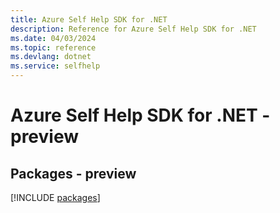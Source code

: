 ```yaml
---
title: Azure Self Help SDK for .NET
description: Reference for Azure Self Help SDK for .NET
ms.date: 04/03/2024
ms.topic: reference
ms.devlang: dotnet
ms.service: selfhelp
---
```

# Azure Self Help SDK for .NET - preview
## Packages - preview
[!INCLUDE [packages](self-help-index.md)]